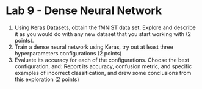 # Lab 9 - Dense Neural Network

1. Using Keras Datasets, obtain the fMNIST data set. Explore and describe it as you would do with any new dataset that you start working with (2 points). 
2. Train a dense neural network using Keras, try out at least three hyperparameters configurations (2 points)
3. Evaluate its accuracy for each of the configurations. Choose the best configuration, and: Report its accuracy, confusion metric, and  specific examples of incorrect classification, and drew some conclusions from this exploration (2 points)